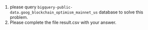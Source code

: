 1. please query `bigquery-public-data.goog_blockchain_optimism_mainnet_us` database to solve this problem.
2. Please complete the file result.csv with your answer.